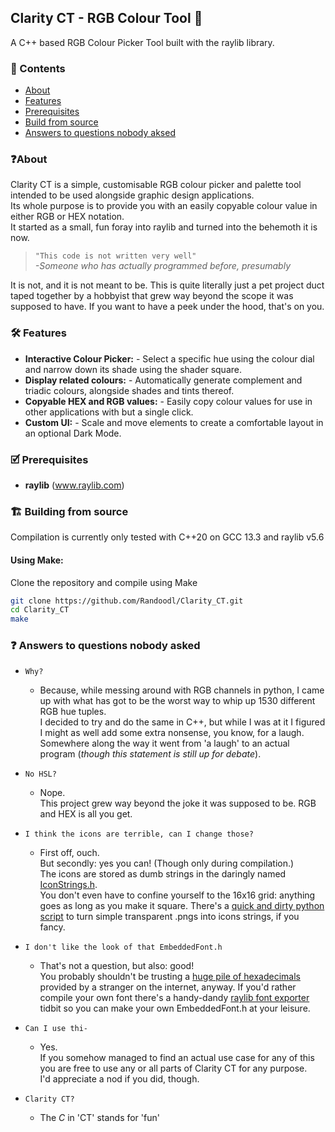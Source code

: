 ## Clarity CT - RGB Colour Tool 🎨

A C++ based RGB Colour Picker Tool built with the raylib library.

### 📖 Contents
+ [About](#about)
+ [Features](#features)
+ [Prerequisites](#prerequisites)
+ [Build from source](#build)
+ [Answers to questions nobody aksed](#faq)

### ❓About <a name = "about"></a>
Clarity CT is a simple, customisable RGB colour picker and palette tool intended to be used alongside graphic design applications.  
Its whole purpose is to provide you with an easily copyable colour value in either RGB or HEX notation.  
It started as a small, fun foray into raylib and turned into the behemoth it is now.

>`"This code is not written very well"`  
>*-Someone who has actually programmed before, presumably*

It is not, and it is not meant to be. This is quite literally just a pet project duct taped together by a hobbyist that grew way beyond the scope it was supposed to have. If you want to have a peek under the hood, that's on you.


### 🛠️ Features <a name = "features"></a>
- **Interactive Colour Picker:** - Select a specific hue using the colour dial and narrow down its shade using the shader square.
- **Display related colours:** - Automatically generate complement and triadic colours, alongside shades and tints thereof.
- **Copyable HEX and RGB values:** - Easily copy colour values for use in other applications with but a single click.
- **Custom UI:** - Scale and move elements to create a comfortable layout in an optional Dark Mode.

### 🗹 Prerequisites <a name = "prerequisites"></a>
- **raylib** (www.raylib.com)

### 🏗️ Building from source <a name = "build"></a>
Compilation is currently only tested with C++20 on GCC 13.3 and raylib v5.6
#### Using Make:
Clone the repository and compile using Make
```sh
git clone https://github.com/Randoodl/Clarity_CT.git
cd Clarity_CT
make
```

### ❓ Answers to questions nobody asked <a name = "faq"></a>
* `Why?`  
    * Because, while messing around with RGB channels in python, I came up with what has got to be the worst way to whip up 1530 different RGB hue tuples.  
    I decided to try and do the same in C++, but while I was at it I figured I might as well add some extra nonsense, you know, for a laugh.  
    Somewhere along the way it went from 'a laugh' to an actual program (*though this statement is still up for debate*).

* `No HSL?`  
    * Nope.  
    This project grew way beyond the joke it was supposed to be. RGB and HEX is all you get.

* `I think the icons are terrible, can I change those?`
    * First off, ouch.  
    But secondly: yes you can! (Though only during compilation.)  
    The icons are stored as dumb strings in the daringly named [IconStrings.h](./include/IconString.h).  
    You don't even have to confine yourself to the 16x16 grid: anything goes as long as you make it square.
    There's a [quick and dirty python script](./tools/Icons.py) to turn simple transparent .pngs into icons strings, if you fancy.

* `I don't like the look of that EmbeddedFont.h`
    * That's not a question, but also: good!  
    You probably shouldn't be trusting a [huge pile of hexadecimals](./include/EmbeddedFont.h) provided by a stranger on the internet, anyway. If you'd rather compile your own font there's a handy-dandy [raylib font exporter](./tools/RaylibConvertFont.cpp) tidbit so you can make your own EmbeddedFont.h at your leisure.

* `Can I use thi-`
    * Yes.  
    If you somehow managed to find an actual use case  for any of this you are free to use any or all parts of Clarity CT for any purpose.  
    I'd appreciate a nod if you did, though.

* `Clarity CT?`
    * The *C* in 'CT' stands for 'fun'
